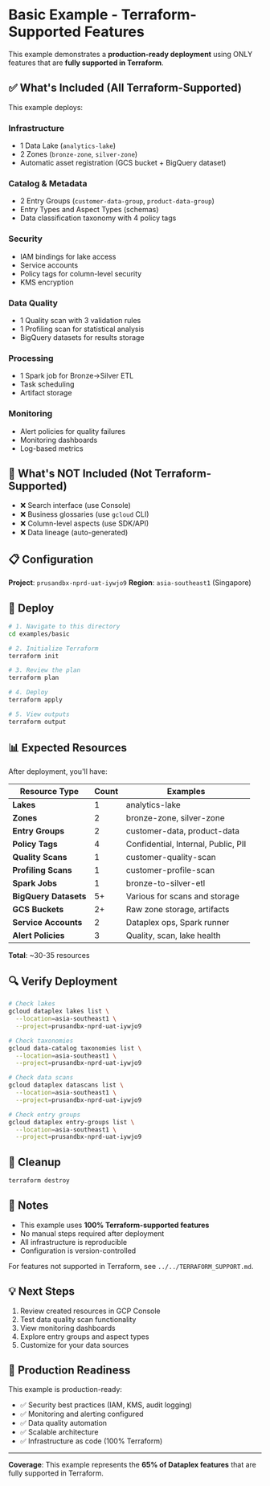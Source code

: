 # Basic Example - Terraform-Supported Features

This example demonstrates a **production-ready deployment** using ONLY features that are **fully supported in Terraform**.

## ✅ What's Included (All Terraform-Supported)

This example deploys:

### **Infrastructure**
- 1 Data Lake (`analytics-lake`)
- 2 Zones (`bronze-zone`, `silver-zone`)
- Automatic asset registration (GCS bucket + BigQuery dataset)

### **Catalog & Metadata**
- 2 Entry Groups (`customer-data-group`, `product-data-group`)
- Entry Types and Aspect Types (schemas)
- Data classification taxonomy with 4 policy tags

### **Security**
- IAM bindings for lake access
- Service accounts
- Policy tags for column-level security
- KMS encryption

### **Data Quality**
- 1 Quality scan with 3 validation rules
- 1 Profiling scan for statistical analysis
- BigQuery datasets for results storage

### **Processing**
- 1 Spark job for Bronze→Silver ETL
- Task scheduling
- Artifact storage

### **Monitoring**
- Alert policies for quality failures
- Monitoring dashboards
- Log-based metrics

## 🚫 What's NOT Included (Not Terraform-Supported)

- ❌ Search interface (use Console)
- ❌ Business glossaries (use `gcloud` CLI)
- ❌ Column-level aspects (use SDK/API)
- ❌ Data lineage (auto-generated)

## 📋 Configuration

**Project**: `prusandbx-nprd-uat-iywjo9`
**Region**: `asia-southeast1` (Singapore)

## 🚀 Deploy

```bash
# 1. Navigate to this directory
cd examples/basic

# 2. Initialize Terraform
terraform init

# 3. Review the plan
terraform plan

# 4. Deploy
terraform apply

# 5. View outputs
terraform output
```

## 📊 Expected Resources

After deployment, you'll have:

| Resource Type | Count | Examples |
|--------------|-------|----------|
| **Lakes** | 1 | analytics-lake |
| **Zones** | 2 | bronze-zone, silver-zone |
| **Entry Groups** | 2 | customer-data, product-data |
| **Policy Tags** | 4 | Confidential, Internal, Public, PII |
| **Quality Scans** | 1 | customer-quality-scan |
| **Profiling Scans** | 1 | customer-profile-scan |
| **Spark Jobs** | 1 | bronze-to-silver-etl |
| **BigQuery Datasets** | 5+ | Various for scans and storage |
| **GCS Buckets** | 2+ | Raw zone storage, artifacts |
| **Service Accounts** | 2 | Dataplex ops, Spark runner |
| **Alert Policies** | 3 | Quality, scan, lake health |

**Total**: ~30-35 resources

## 🔍 Verify Deployment

```bash
# Check lakes
gcloud dataplex lakes list \
  --location=asia-southeast1 \
  --project=prusandbx-nprd-uat-iywjo9

# Check taxonomies
gcloud data-catalog taxonomies list \
  --location=asia-southeast1 \
  --project=prusandbx-nprd-uat-iywjo9

# Check data scans
gcloud dataplex datascans list \
  --location=asia-southeast1 \
  --project=prusandbx-nprd-uat-iywjo9

# Check entry groups
gcloud dataplex entry-groups list \
  --location=asia-southeast1 \
  --project=prusandbx-nprd-uat-iywjo9
```

## 🧹 Cleanup

```bash
terraform destroy
```

## 📝 Notes

- This example uses **100% Terraform-supported features**
- No manual steps required after deployment
- All infrastructure is reproducible
- Configuration is version-controlled

For features not supported in Terraform, see `../../TERRAFORM_SUPPORT.md`.

## 💡 Next Steps

1. Review created resources in GCP Console
2. Test data quality scan functionality
3. View monitoring dashboards
4. Explore entry groups and aspect types
5. Customize for your data sources

## 🎯 Production Readiness

This example is production-ready:
- ✅ Security best practices (IAM, KMS, audit logging)
- ✅ Monitoring and alerting configured
- ✅ Data quality automation
- ✅ Scalable architecture
- ✅ Infrastructure as code (100% Terraform)

---

**Coverage**: This example represents the **65% of Dataplex features** that are fully supported in Terraform.
